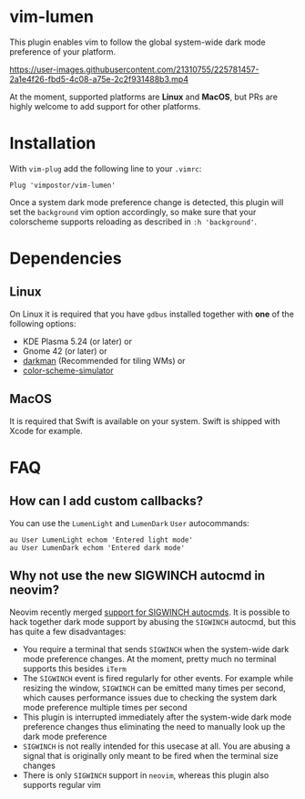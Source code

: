 # vim-lumen

This plugin enables vim to follow the global system-wide dark mode preference of your platform.

https://user-images.githubusercontent.com/21310755/225781457-2a1e4f26-fbd5-4c08-a75e-2c2f931488b3.mp4

At the moment, supported platforms are **Linux** and **MacOS**, but PRs are highly welcome to add support for other platforms.

# Installation

With `vim-plug` add the following line to your `.vimrc`:

```vim
Plug 'vimpostor/vim-lumen'
```

Once a system dark mode preference change is detected, this plugin will set the `background` vim option accordingly, so make sure that your colorscheme supports reloading as described in `:h 'background'`.

# Dependencies

## Linux

On Linux it is required that you have `gdbus` installed together with **one** of the following options:

- KDE Plasma 5.24 (or later) or
- Gnome 42 (or later) or
- [darkman](https://gitlab.com/WhyNotHugo/darkman) (Recommended for tiling WMs) or
- [color-scheme-simulator](https://gitlab.gnome.org/exalm/color-scheme-simulator)

## MacOS

It is required that Swift is available on your system. Swift is shipped with Xcode for example.

# FAQ

## How can I add custom callbacks?

You can use the `LumenLight` and `LumenDark` `User` autocommands:
```vim
au User LumenLight echom 'Entered light mode'
au User LumenDark echom 'Entered dark mode'
```

## Why not use the new SIGWINCH autocmd in neovim?

Neovim recently merged [support for SIGWINCH autocmds](https://github.com/neovim/neovim/pull/18029). It is possible to hack together dark mode support by abusing the `SIGWINCH` autocmd, but this has quite a few disadvantages:

- You require a terminal that sends `SIGWINCH` when the system-wide dark mode preference changes. At the moment, pretty much no terminal supports this besides `iTerm`
- The `SIGWINCH` event is fired regularly for other events. For example while resizing the window, `SIGWINCH` can be emitted many times per second, which causes performance issues due to checking the system dark mode preference multiple times per second
- This plugin is interrupted immediately after the system-wide dark mode preference changes thus eliminating the need to manually look up the dark mode preference
- `SIGWINCH` is not really intended for this usecase at all. You are abusing a signal that is originally only meant to be fired when the terminal size changes
- There is only `SIGWINCH` support in `neovim`, whereas this plugin also supports regular vim
